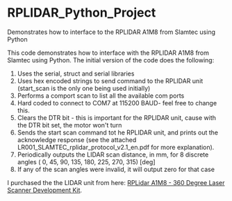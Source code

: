 # RPLIDAR_Python_Project
Demonstrates how to interface to the RPLIDAR A1M8 from Slamtec using Python

This code demonstrates how to interface with the RPLIDAR A1M8 from Slamtec using Python. The initial version of the code does the following:

1. Uses the serial, struct and serial libraries 
2. Uses hex encoded strings to send command to the RPLIDAR unit (start_scan is the only one being used initially)
3. Performs a comport scan to list all the available com ports
4. Hard coded to connect to COM7 at 115200 BAUD- feel free to change this. 
5. Clears the DTR bit - this is important for the RPLIDAR unit, cause with the DTR bit set, the motor won't turn
6. Sends the start scan command tot he RPLIDAR unit, and prints out the acknowledge response 
    (see the attached LR001_SLAMTEC_rplidar_protocol_v2.1_en.pdf for more explanation). 
7. Periodically outputs the LIDAR scan distance, in mm, for 8 discrete angles ( 0, 45, 90, 135, 180, 225, 270, 315) [deg]
8. If any of the scan angles were invalid, it will output zero for that case

I purchased the the LIDAR unit from here:  <a href = https://www.robotshop.com/en/rplidar-a1m8-360-degree-laser-scanner-development-kit.html>RPLidar A1M8 - 360 Degree Laser Scanner Development Kit</a>.

